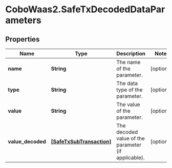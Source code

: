 # CoboWaas2.SafeTxDecodedDataParameters

## Properties

Name | Type | Description | Notes
------------ | ------------- | ------------- | -------------
**name** | **String** | The name of the parameter. | [optional] 
**type** | **String** | The data type of the parameter. | [optional] 
**value** | **String** | The value of the parameter. | [optional] 
**value_decoded** | [**[SafeTxSubTransaction]**](SafeTxSubTransaction.md) | The decoded value of the parameter (if applicable). | [optional] 


